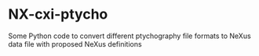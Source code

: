 # NX-cxi-ptycho

Some Python code to convert different ptychography file formats to NeXus data file with proposed NeXus definitions
